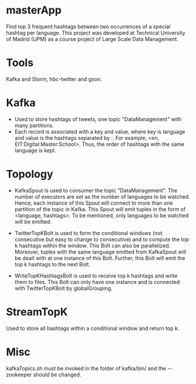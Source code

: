 # masterApp
Find top 3 frequent hashtags between two occurrences of a special hashtag per language. This project was developed at Technical University of Madrid (UPM) as a course project of Large Scale Data Management.

# Tools
Kafka and Storm, hbc-twitter and gson.

# Kafka
* Used to store hashtags of tweets, one topic "DataManagement" with many partitions.
* Each record is associated with a key and value, where key is language and value is the hashtags separated by :. For example, <en, EIT:Digital:Master:School>. Thus, the order of hashtags with the same language is kept.

# Topology
* KafkaSpout is used to consumer the topic "DataManagement". The number of executors are set as the number of languages to be watched. Hence, each instance of this Spout will connect to more than one partition of the topic in Kafka. This Spout will emit tuples in the form of <language, hashtags>. To be mentioned, only languages to be watched will be emitted.

* TwitterTopKBolt is used to form the conditional windows (not consecutive but easy to change to consecutive) and to compute the top k hashtags within the window. This Bolt can also be parallelized. Moreover, tuples with the same language emitted from KafkaSpout will be dealt with at one instance of this Bolt. Further, this Bolt will emit the top k hashtags to the next Bolt.

* WriteTopKHashtagsBolt is used to receive top k hashtags and write them to files. This Bolt can only have one instance and is connected with TwitterTopKBolt by globalGrouping.

# StreamTopK
Used to store all hashtags within a conditional window and return top k.

# Misc
kafkaTopics.sh must be invoked in the folder of kafka/bin/ and the --zookeeper should be changed.

